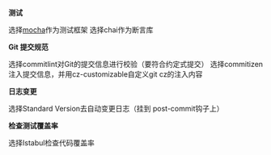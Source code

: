 **测试**

选择[mocha](https://mochajs.org/)作为测试框架
选择chai作为断言库


**Git 提交规范**

选择commitlint对Git的提交信息进行校验（要符合约定式提交）
选择commitizen注入提交信息，并用cz-customizable自定义git cz的注入内容

**日志变更**

选择Standard Version去自动变更日志（挂到 post-commit钩子上）


**检查测试覆盖率**

选择Istabul检查代码覆盖率







